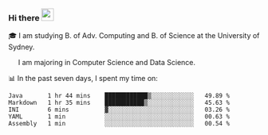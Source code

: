 ### Hi there <a href="#"><img src="https://media.giphy.com/media/hvRJCLFzcasrR4ia7z/giphy.gif" width="25px"></a>

🎓 I am studying B. of Adv. Computing and B. of Science at the University of Sydney.

     I am majoring in Computer Science and Data Science.

📊 In the past seven days, I spent my time on:
<!--START_SECTION:waka-->
```text
Java       1 hr 44 mins    ████████████▒░░░░░░░░░░░░   49.89 % 
Markdown   1 hr 35 mins    ███████████▒░░░░░░░░░░░░░   45.63 % 
INI        6 mins          ▓░░░░░░░░░░░░░░░░░░░░░░░░   03.26 % 
YAML       1 min           ░░░░░░░░░░░░░░░░░░░░░░░░░   00.63 % 
Assembly   1 min           ░░░░░░░░░░░░░░░░░░░░░░░░░   00.54 % 
```
<!--END_SECTION:waka-->
